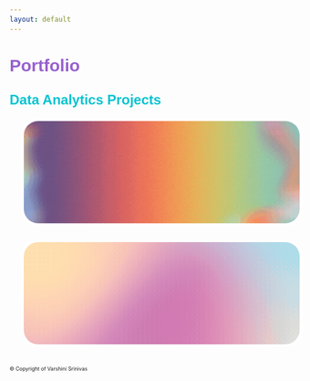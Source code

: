 ```yaml
---
layout: default
---
```


<style>
  .project-container {
    position: relative;
    display: inline-block;
    margin-left: 20px;
    margin-bottom: 20px;
  }
  .project-image {
    border-radius: 30px;
    overflow: hidden;
    border: 5px solid white;
    display: block;
    width: 1000px;
  }
  .overlay {
    position: absolute;
    top: -5px;
    left: -5px;
    right: -5px;
    bottom: -5px;
    background-color: rgba(255, 255, 255, 0.85);
    display: flex;
    align-items: center;
    justify-content: center;
    opacity: 0;
    transition: opacity 0.2s ease;
    border-radius: 35px;
  }
  .project-title {
    font-family: 'Bebas Neue', sans-serif;
    text-align: center;
    color: #ffcfec;
    font-size: 28px;
    margin: 0;
    padding: 20px;
    text-shadow: 0 0 10px rgba(255, 255, 255, 0.8),
                 0 0 20px rgba(255, 255, 255, 0.8),
                 0 0 30px rgba(255, 255, 255, 0.8);
    letter-spacing: 1px;
  }
  .project-container:hover .overlay {
    opacity: 1;
  }
</style>

<link href='https://fonts.googleapis.com/css?family=Bungee+Shade|Black+Han+Sans|Bebas+Neue' rel='stylesheet'>

# <span style="font-family: 'Bungee Shade', sans-serif; color: #9760ce; font-size: 30px;">Portfolio</span>

## <span style="font-family: 'Bungee Shade', sans-serif; color: #04c3d1; font-size: 24px;">Data Analytics Projects</span>

<div class="project-container">
  <a href="https://v4rshi.github.io/seasons_eda.html">
    <img src="images/spotify_project/seasons_eda.gif?raw=true" alt="Seasons EDA" class="project-image">
    <div class="overlay">
      <h3 class="project-title">Analyzing 9 years of Spotify Data</h3>
    </div>
  </a>
</div>

<div class="project-container">
  <a href="https://v4rshi.github.io/sentiment_analysis.html">
    <img src="images/spotify_project/sentiment_analysis.gif?raw=true" alt="Sentiment Analysis" class="project-image">
    <div class="overlay">
      <h3 class="project-title">Sentiment Analysis on Spotify Data</h3>
    </div>
  </a>
</div>

<p style="font-size:9px">© Copyright of Varshini Srinivas</p>
